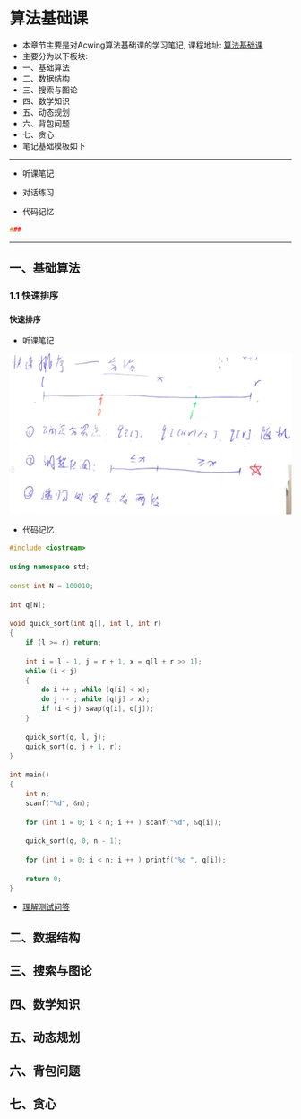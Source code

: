 # 算法基础课

- 本章节主要是对Acwing算法基础课的学习笔记, 课程地址: [算法基础课](https://www.acwing.com/activity/content/11/)
- 主要分为以下板块:
- 一、基础算法
- 二、数据结构
- 三、搜索与图论
- 四、数学知识
- 五、动态规划
- 六、背包问题
- 七、贪心
- 笔记基础模板如下
-------------------
- 听课笔记

- 对话练习

- 代码记忆
```C++
###
```
-------------------

## 一、基础算法

### 1.1 快速排序
#### 快速排序
- 听课笔记

![](算法基础课资源/图片/快速排序202401291055.png)

- 代码记忆

```C++
#include <iostream>

using namespace std;

const int N = 100010;

int q[N];

void quick_sort(int q[], int l, int r)
{
    if (l >= r) return;

    int i = l - 1, j = r + 1, x = q[l + r >> 1];
    while (i < j)
    {
        do i ++ ; while (q[i] < x);
        do j -- ; while (q[j] > x);
        if (i < j) swap(q[i], q[j]);
    }

    quick_sort(q, l, j);
    quick_sort(q, j + 1, r);
}

int main()
{
    int n;
    scanf("%d", &n);

    for (int i = 0; i < n; i ++ ) scanf("%d", &q[i]);

    quick_sort(q, 0, n - 1);

    for (int i = 0; i < n; i ++ ) printf("%d ", q[i]);

    return 0;
}
```

- [理解测试问答](algorithm/算法基础课资源/问答/快速排序202401291123.md)


## 二、数据结构



## 三、搜索与图论



## 四、数学知识



## 五、动态规划



## 六、背包问题



## 七、贪心


